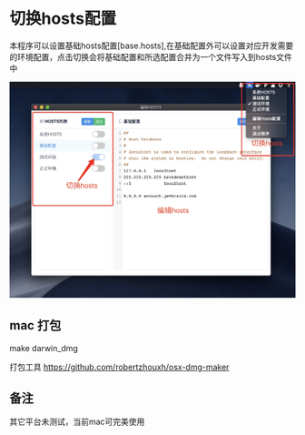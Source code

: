 # 切换hosts配置

本程序可以设置基础hosts配置[base.hosts],在基础配置外可以设置对应开发需要的环境配置，点击切换会将基础配置和所选配置合并为一个文件写入到hosts文件中

![](demo.png)

## mac 打包
make darwin_dmg

打包工具 https://github.com/robertzhouxh/osx-dmg-maker

## 备注
其它平台未测试，当前mac可完美使用
